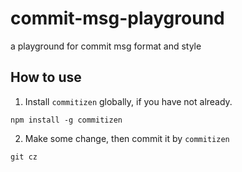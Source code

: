 # commit-msg-playground
a playground for commit msg format and style

## How to use 

1. Install `commitizen` globally, if you have not already.

```
npm install -g commitizen
```

2. Make some change, then commit it by `commitizen`

```
git cz
```

